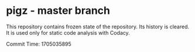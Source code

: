 # pigz - master branch

This repository contains frozen state of the repository.
Its history is cleared. It is used only for static code
analysis with Codacy.

Commit Time: 1705035895